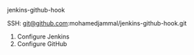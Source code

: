 jenkins-github-hook

SSH: git@github.com:mohamedjammal/jenkins-github-hook.git

1. Configure Jenkins
2. Configure GitHub